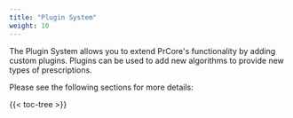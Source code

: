```yaml
---
title: "Plugin System"
weight: 10
---
```


The Plugin System allows you to extend PrCore's functionality by adding custom plugins. Plugins can be used to add new algorithms to provide new types of prescriptions.

Please see the following sections for more details:

{{< toc-tree >}}
